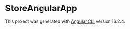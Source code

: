 # StoreAngularApp

This project was generated with [Angular CLI](https://github.com/angular/angular-cli) version 16.2.4.
